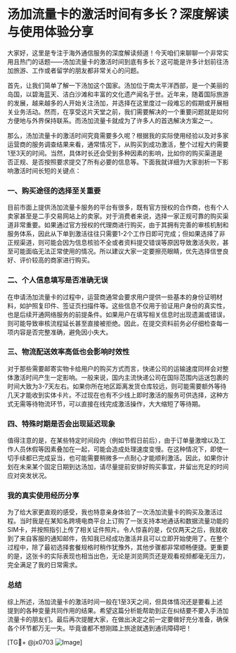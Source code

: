 # 汤加流量卡的激活时间有多长？深度解读与使用体验分享

大家好，这里是专注于海外通信服务的深度解读频道！今天咱们来聊聊一个非常实用且热门的话题——汤加流量卡的激活时间到底有多长？这可能是许多计划前往汤加旅游、工作或者留学的朋友都非常关心的问题。

首先，让我们简单了解一下汤加这个国家。汤加位于南太平洋西部，是一个美丽的岛国，以碧海蓝天、洁白沙滩和丰富的文化遗产闻名于世。近年来，随着国际旅游的发展，越来越多的人开始关注汤加，并选择在这里度过一段难忘的假期或开展相关业务活动。然而，在享受这片天堂之前，我们需要解决的一个重要问题就是如何方便地与外界保持联系。而汤加流量卡就成为了许多人的首选解决方案之一。

那么，汤加流量卡的激活时间究竟需要多久呢？根据我的实际使用经验以及对多家运营商的服务调查结果来看，通常情况下，从购买到成功激活，整个过程大约需要1至3天的时间。当然，具体时长还会受到多种因素的影响，比如你的购买渠道是否正规、是否按照要求提交了所有必要的信息等。下面我就详细为大家剖析一下影响激活时间长短的关键点：

### 一、购买途径的选择至关重要

目前市面上提供汤加流量卡服务的平台有很多，既有官方授权的合作商，也有个人卖家甚至是二手交易网站上的卖家。对于消费者来说，选择一家正规可靠的购买渠道非常重要。如果通过官方授权的代理商进行购买，由于其拥有完善的审核机制和服务体系，因此从下单到激活往往只需要1-2个工作日即可完成；但如果选择了非正规渠道，则可能会因为信息核验不全或者资料提交错误等原因导致激活失败，甚至可能面临无法正常使用的情况。所以建议大家一定要擦亮眼睛，优先选择信誉良好、评价较高的商家进行购买。

### 二、个人信息填写是否准确无误

在申请汤加流量卡的过程中，运营商通常会要求用户提供一些基本的身份证明材料，如护照复印件、签证页扫描件等。这些信息不仅用于验证用户身份的真实性，也是后续开通网络服务的前提条件。如果用户在填写相关信息时出现遗漏或错误，则可能导致审核流程延长甚至直接被拒绝。因此，在提交资料前务必仔细检查每一项内容是否完整准确，避免因小失大。

### 三、物流配送效率高低也会影响时效性

对于那些需要邮寄实物卡给用户的购买方式而言，快递公司的运输速度同样会对整体激活时间产生一定影响。一般来说，国内主流快递公司在国际范围内运送包裹的时间大致为3-7天左右。如果你所在地区距离发货仓库较远，则可能需要额外等待几天才能收到实体卡片。不过现在也有不少线上即时激活的服务可供选择，这种方式无需等待物流环节，可以直接在线完成激活操作，大大缩短了等待期。

### 四、特殊时期是否会出现延迟现象

值得注意的是，在某些特定时间段内（例如节假日前后），由于订单量激增以及工作人员休假等因素叠加在一起，可能会造成处理速度变慢。在这种情况下，即使一切手续都已完成妥当，也可能需要稍微多一点耐心才能顺利激活。因此，如果你计划在未来某个固定日期到达汤加，请尽量提前安排好购买事宜，并留出充足的时间应对突发状况。

### 我的真实使用经历分享

为了给大家更直观的感受，我也特意亲身体验了一次汤加流量卡的购买及激活过程。当时我是在某知名跨境电商平台上订购了一张支持本地通话和数据流量功能的SIM卡，并按照指引上传了相关证件照片。令人惊喜的是，仅仅两天之后，我就收到了来自客服的通知邮件，告知我已经成功激活并且可以立即开始使用了。在整个过程中，除了最初选择套餐规格时稍作犹豫外，其他步骤都非常顺畅便捷。更重要的是，这张卡的实际表现也相当出色，无论是浏览网页还是观看视频都毫无压力，完全满足了我的日常需求。

### 总结

综上所述，汤加流量卡的激活时间一般在1至3天之间，但具体情况还是要看上述提到的各种变量共同作用的结果。希望这篇分析能帮助到正在纠结要不要入手汤加流量卡的朋友们。最后再次提醒大家，在做出决定之前一定要做好充分准备，确保各个环节都万无一失。毕竟谁都不想刚踏上旅途就遇到通讯障碍吧！

[TG💪+ @jx0703 ![Image](https://github.com/user-attachments/assets/dbca1d08-cadb-493c-b0ec-ad6f7a83f270)]